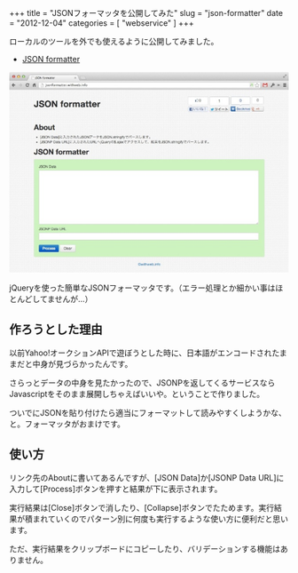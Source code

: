 +++
title = "JSONフォーマッタを公開してみた"
slug = "json-formatter"
date = "2012-12-04"
categories = [ "webservice" ]
+++

ローカルのツールを外でも使えるように公開してみました。

- [JSON formatter](http://jsonformatter.withweb.info)

![image jsonformatter.withweb.info](/images/20121204-jsonformatter-withweb-info.png "jsonformatter.withweb.info")

jQueryを使った簡単なJSONフォーマッタです。（エラー処理とか細かい事はほとんどしてませんが...）

## 作ろうとした理由

以前Yahoo!オークションAPIで遊ぼうとした時に、日本語がエンコードされたままだと中身が見づらかったんです。

さらっとデータの中身を見たかったので、JSONPを返してくるサービスならJavascriptをそのまま展開しちゃえばいいや。ということで作りました。

ついでにJSONを貼り付けたら適当にフォーマットして読みやすくしようかな、と。フォーマッタがおまけです。

## 使い方

リンク先のAboutに書いてあるんですが、[JSON Data]か[JSONP Data URL]に入力して[Process]ボタンを押すと結果が下に表示されます。

実行結果は[Close]ボタンで消したり、[Collapse]ボタンでたためます。実行結果が積まれていくのでパターン別に何度も実行するような使い方に便利だと思います。

ただ、実行結果をクリップボードにコピーしたり、バリデーションする機能はありません。
